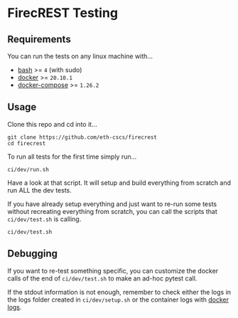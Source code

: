 # FirecREST Testing

## Requirements

You can run the tests on any linux machine with...

- [bash](https://www.gnu.org/software/bash/) >= `4` (with sudo)
- [docker](https://docs.docker.com/engine/install/) >= `20.10.1`
- [docker-compose](https://docs.docker.com/compose/install/) >= `1.26.2`

## Usage

Clone this repo and cd into it...

```
git clone https://github.com/eth-cscs/firecrest
cd firecrest
```

To run all tests for the first time simply run...

```
ci/dev/run.sh
```

Have a look at that script. It will setup and build everything from scratch and run ALL the dev tests.

If you have already setup everything and just want to re-run some tests without recreating everything
from scratch, you can call the scripts that `ci/dev/test.sh` is calling.

```
ci/dev/test.sh
```

## Debugging

If you want to re-test something specific, you can customize the docker calls of the end of `ci/dev/test.sh`
to make an ad-hoc pytest call.

If the stdout information is not enough, remember to check either the logs in the logs folder created in `ci/dev/setup.sh`
or the container logs with [docker logs](https://docs.docker.com/engine/reference/commandline/logs/).